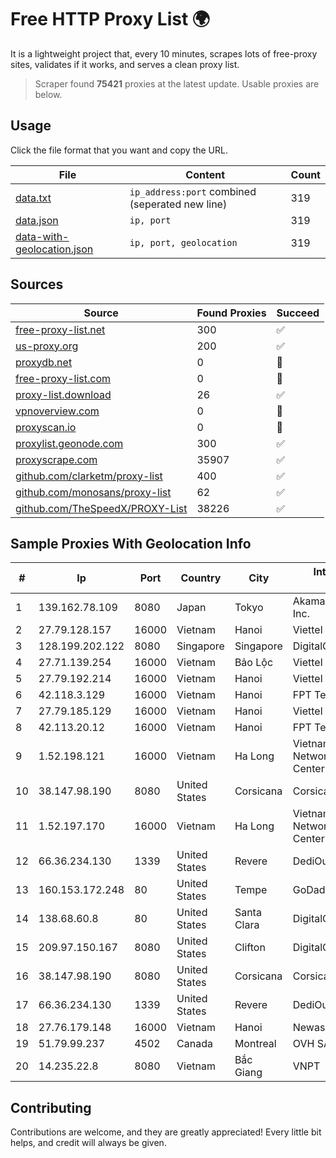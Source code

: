 
# Free HTTP Proxy List 🌍

It is a lightweight project that, every 10 minutes, scrapes lots of free-proxy sites, validates if it works, and serves a clean proxy list.


> Scraper found **75421** proxies at the latest update. Usable proxies are below.

## Usage

Click the file format that you want and copy the URL.


|File|Content|Count|
|----|-------|-----|
|[data.txt](https://raw.githubusercontent.com/themiralay/Proxy-List-World/master/data.txt)|`ip_address:port` combined (seperated new line)|319|
|[data.json](https://raw.githubusercontent.com/themiralay/Proxy-List-World/master/data.json)|`ip, port`|319|
|[data-with-geolocation.json](https://raw.githubusercontent.com/themiralay/Proxy-List-World/master/data-with-geolocation.json)|`ip, port, geolocation`|319|

## Sources

|Source|Found Proxies|Succeed|
|------|-------------|-------|
|[free-proxy-list.net](https://free-proxy-list.net)|300|✅|
|[us-proxy.org](https://www.us-proxy.org)|200|✅|
|[proxydb.net](http://proxydb.net)|0|🚫|
|[free-proxy-list.com](https://free-proxy-list.com/?page=&port=&type%5B%5D=http&type%5B%5D=https&up_time=0&search=Search)|0|🚫|
|[proxy-list.download](https://www.proxy-list.download/HTTP)|26|✅|
|[vpnoverview.com](https://vpnoverview.com/privacy/anonymous-browsing/free-proxy-servers)|0|🚫|
|[proxyscan.io](https://www.proxyscan.io)|0|🚫|
|[proxylist.geonode.com](https://proxylist.geonode.com/api/proxy-list?limit=300&page=1&sort_by=lastChecked&sort_type=desc&protocols=http,https)|300|✅|
|[proxyscrape.com](https://api.proxyscrape.com/v2/?request=displayproxies&protocol=http&timeout=10000&country=all&ssl=all&anonymity=all)|35907|✅|
|[github.com/clarketm/proxy-list](https://raw.githubusercontent.com/clarketm/proxy-list/master/proxy-list-raw.txt)|400|✅|
|[github.com/monosans/proxy-list](https://raw.githubusercontent.com/monosans/proxy-list/main/proxies/http.txt)|62|✅|
|[github.com/TheSpeedX/PROXY-List](https://raw.githubusercontent.com/TheSpeedX/PROXY-List/master/http.txt)|38226|✅|


## Sample Proxies With Geolocation Info

|#|Ip|Port|Country|City|Internet Service Provider|
|-|--|----|-------|----|-------------------------|
|1|139.162.78.109|8080|Japan|Tokyo|Akamai Technologies, Inc.|
|2|27.79.128.157|16000|Vietnam|Hanoi|Viettel Corporation|
|3|128.199.202.122|8080|Singapore|Singapore|DigitalOcean, LLC|
|4|27.71.139.254|16000|Vietnam|Bảo Lộc|Viettel Group|
|5|27.79.192.214|16000|Vietnam|Hanoi|Viettel Corporation|
|6|42.118.3.129|16000|Vietnam|Hanoi|FPT Telecom Company|
|7|27.79.185.129|16000|Vietnam|Hanoi|Viettel Corporation|
|8|42.113.20.12|16000|Vietnam|Hanoi|FPT Telecom Company|
|9|1.52.198.121|16000|Vietnam|Ha Long|Vietnam Internet Network Information Center|
|10|38.147.98.190|8080|United States|Corsicana|Corsicana ISD|
|11|1.52.197.170|16000|Vietnam|Ha Long|Vietnam Internet Network Information Center|
|12|66.36.234.130|1339|United States|Revere|DediOutlet, LLC|
|13|160.153.172.248|80|United States|Tempe|GoDaddy.com, LLC|
|14|138.68.60.8|80|United States|Santa Clara|DigitalOcean, LLC|
|15|209.97.150.167|8080|United States|Clifton|DigitalOcean, LLC|
|16|38.147.98.190|8080|United States|Corsicana|Corsicana ISD|
|17|66.36.234.130|1339|United States|Revere|DediOutlet, LLC|
|18|27.76.179.148|16000|Vietnam|Hanoi|Newass2011xDSLHCMC|
|19|51.79.99.237|4502|Canada|Montreal|OVH SAS|
|20|14.235.22.8|8080|Vietnam|Bắc Giang|VNPT|



## Contributing

Contributions are welcome, and they are greatly appreciated! Every
little bit helps, and credit will always be given.

